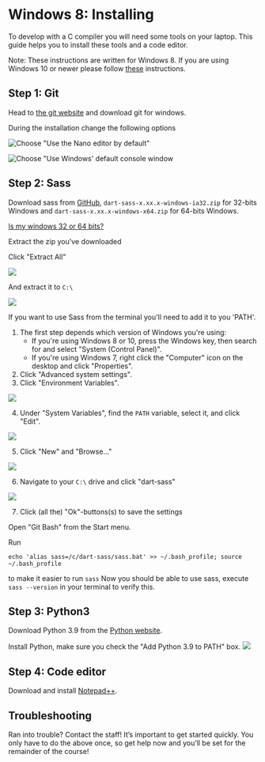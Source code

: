 # Windows 8: Installing

To develop with a C compiler you will need some tools on your laptop. This guide helps you to install these tools and a code editor.

Note: These instructions are written for Windows 8. If you are using Windows 10 or newer please follow [these](/extra/installatie/windows) instructions.

## Step 1: Git

Head to [the git website](https://git-scm.com/downloads) and download git for windows.

During the installation change the following options

![Choose "Use the Nano editor by default"](git_nano.png)

![Choose "Use Windows' default console window](git_terminal.png)

## Step 2: Sass

Download sass from [GitHub](https://github.com/sass/dart-sass/releases/), `dart-sass-x.xx.x-windows-ia32.zip` for 32-bits Windows and `dart-sass-x.xx.x-windows-x64.zip` for 64-bits Windows.

[Is my windows 32 or 64 bits?](https://www.howtogeek.com/howto/21726/how-do-i-know-if-im-running-32-bit-or-64-bit-windows-answers/)

Extract the zip you've downloaded

Click "Extract All"

![](sass_extract1.png)

And extract it to `C:\`

![](sass_extract2.png)

If you want to use Sass from the terminal you'll need to add it to you 'PATH'.

1. The first step depends which version of Windows you're using:
    - If you're using Windows 8 or 10, press the Windows key, then search for and
    select "System (Control Panel)".
    - If you're using Windows 7, right click the "Computer" icon on the desktop
    and click "Properties".
2. Click "Advanced system settings".
3. Click "Environment Variables".

![](sass-path1.png)

4. Under "System Variables", find the `PATH` variable, select it, and click "Edit".

![](sass-path2.png)

5. Click "New" and "Browse..."

![](sass-path3.png)

6. Navigate to your `C:\` drive and click "dart-sass"

![](sass-path4.png)

7. Click (all the) "Ok"-buttons(s) to save the settings

Open "Git Bash" from the Start menu.

Run

    echo 'alias sass=/c/dart-sass/sass.bat' >> ~/.bash_profile; source ~/.bash_profile

to make it easier to run `sass`
Now you should be able to use sass, execute `sass --version` in your terminal to verify this.

## Step 3: Python3

Download Python 3.9 from the [Python website](https://www.python.org/downloads/).

Install Python, make sure you check the "Add Python 3.9 to PATH" box.
![](python.png)

## Step 4: Code editor

Download and install [Notepad++](https://notepad-plus-plus.org/).



## Troubleshooting
Ran into trouble? Contact the staff! It’s important to get started quickly. You only have to do the above once, so get help now and you’ll be set for the remainder of the course!
